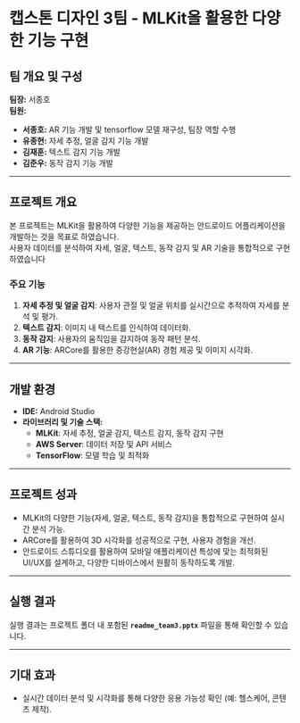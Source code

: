 # 캡스톤 디자인 3팀 - MLKit을 활용한 다양한 기능 구현

## 팀 개요 및 구성
**팀장:** 서종호  
**팀원:**  
- **서종호:** AR 기능 개발 및 tensorflow 모델 재구성, 팀장 역할 수행  
- **유종현:** 자세 추정, 얼굴 감지 기능 개발  
- **김재훈:** 텍스트 감지 기능 개발  
- **김준우:** 동작 감지 기능 개발  

---

## 프로젝트 개요
본 프로젝트는 MLKit을 활용하여 다양한 기능을 제공하는 안드로이드 어플리케이션을 개발하는 것을 목표로 하였습니다.  
사용자 데이터를 분석하여 자세, 얼굴, 텍스트, 동작 감지 및 AR 기술을 통합적으로 구현하였습니다

### 주요 기능
1. **자세 추정 및 얼굴 감지**: 사용자 관절 및 얼굴 위치를 실시간으로 추적하여 자세를 분석 및 평가.  
2. **텍스트 감지**: 이미지 내 텍스트를 인식하여 데이터화.  
3. **동작 감지**: 사용자의 움직임을 감지하여 동작 패턴 분석.  
4. **AR 기능**: ARCore를 활용한 증강현실(AR) 경험 제공 및 이미지 시각화.

---

## 개발 환경
- **IDE:** Android Studio  
- **라이브러리 및 기술 스택:**  
  - **MLKit**: 자세 추정, 얼굴 감지, 텍스트 감지, 동작 감지 구현  
  - **AWS Server**: 데이터 저장 및 API 서비스  
  - **TensorFlow**: 모델 학습 및 최적화  

---

## 프로젝트 성과
- MLKit의 다양한 기능(자세, 얼굴, 텍스트, 동작 감지)을 통합적으로 구현하여 실시간 분석 가능.  
- ARCore를 활용하여 3D 시각화를 성공적으로 구현, 사용자 경험을 개선.
- 안드로이드 스튜디오를 활용하여 모바일 애플리케이션 특성에 맞는 최적화된 UI/UX를 설계하고, 다양한 디바이스에서 원활히 동작하도록 개발.

---

## 실행 결과
실행 결과는 프로젝트 폴더 내 포함된 **`readme_team3.pptx`** 파일을 통해 확인할 수 있습니다.  

---

## 기대 효과
- 실시간 데이터 분석 및 시각화를 통해 다양한 응용 가능성 확인 (예: 헬스케어, 콘텐츠 제작).  
